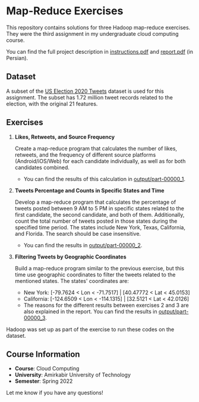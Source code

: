 # Map-Reduce Exercises
This repository contains solutions for three Hadoop map-reduce exercises. They were the third assignment in my undergraduate cloud computing course.

You can find the full project description in [instructions.pdf](instructions.pdf) and [report.pdf](report.pdf) (in Persian).

## Dataset

A subset of the [US Election 2020 Tweets](https://www.kaggle.com/datasets/manchunhui/us-election-2020-tweets) dataset is
used for this assignment. The subset has 1.72 million tweet records related to the election, with the original 21 features.

## Exercises

1. **Likes, Retweets, and Source Frequency**

   Create a map-reduce program that calculates the number of likes, retweets, and the frequency of different source platforms (Android/iOS/Web) for each candidate individually, as well as for both candidates combined. 
   - You can find the results of this calculation in [output/part-00000_1](output/part-00000_1).

2. **Tweets Percentage and Counts in Specific States and Time**

   Develop a map-reduce program that calculates the percentage of tweets posted between 9 AM to 5 PM in specific states related to the first candidate, the second candidate, and both of them. Additionally, count the total number of tweets posted in those states during the specified time period. The states include New York, Texas, California, and Florida. The search should be case insensitive. 
   - You can find the results in [output/part-00000_2](output/part-00000_2).

3. **Filtering Tweets by Geographic Coordinates**

    Build a map-reduce program similar to the previous exercise, but this time use geographic coordinates to filter the tweets related to the mentioned states. The states' coordinates are:
   - New York: [-79.7624 < Lon < -71.7517] | [40.47772 < Lat < 45.0153]
   - California: [-124.6509 < Lon < -114.1315] | [32.5121 < Lat < 42.0126]
   - The reasons for the different results between exercises 2 and 3 are also explained in the report. You can find the results in [output/part-00000_3](output/part-00000_3).

Hadoop was set up as part of the exercise to run these codes on the dataset.

## Course Information

- **Course**: Cloud Computing
- **University**: Amirkabir University of Technology
- **Semester**: Spring 2022

Let me know if you have any questions!
